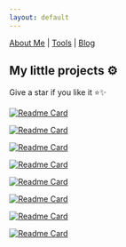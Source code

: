 ```yaml
---
layout: default
---
```


[About Me](./) | [Tools](https://tools.scp1337.com) | [Blog](https://blog.scp1337.com)

## My little projects ⚙️

Give a star if you like it ⭐✨

[![Readme Card](https://github-readme-stats.vercel.app/api/pin/?username=scp1337&theme=buefy&repo=Doginer)](https://github.com/scp1337/Doginer)

[![Readme Card](https://github-readme-stats.vercel.app/api/pin/?username=scp1337&theme=buefy&repo=BotFucek)](https://github.com/scp1337/BotFucek)

[![Readme Card](https://github-readme-stats.vercel.app/api/pin/?username=scp1337&theme=buefy&repo=AutoSnakeGame)](https://github.com/scp1337/AutoSnakeGame)

[![Readme Card](https://github-readme-stats.vercel.app/api/pin/?username=scp1337&theme=buefy&repo=PrivmyFile)](https://github.com/scp1337/PrivmyFile)

[![Readme Card](https://github-readme-stats.vercel.app/api/pin/?username=scp1337&theme=buefy&repo=MathQuiz)](https://github.com/scp1337/MathQuiz)

[![Readme Card](https://github-readme-stats.vercel.app/api/pin/?username=scp1337&theme=buefy&repo=Qur-an)](https://github.com/scp1337/Qur-an)

[![Readme Card](https://github-readme-stats.vercel.app/api/pin/?username=scp1337&theme=buefy&repo=siakad-abzen-notify)](https://github.com/scp1337/siakad-abzen-notify)

[![Readme Card](https://github-readme-stats.vercel.app/api/pin/?username=scp1337&theme=buefy&repo=AntiBadut)](https://github.com/scp1337/AntiBadut)
